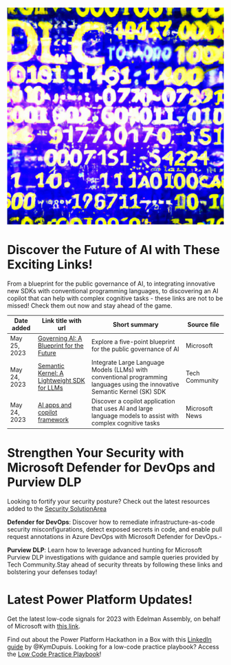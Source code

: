 

![News](./Library/../../Library/newletter.png)

# Discover the Future of AI with These Exciting Links!

From a blueprint for the public governance of AI, to integrating innovative new SDKs with conventional programming languages, to discovering an AI copilot that can help with complex cognitive tasks - these links are not to be missed! Check them out now and stay ahead of the game.

|Date added|Link title with url| Short summary| Source file |
|-------------|------------------|------------|-------------|
|May 25, 2023|[Governing AI: A Blueprint for the Future](https://aka.ms/May25Whitepaper)|Explore a five-point blueprint for the public governance of AI|Microsoft|
|May 24, 2023 |[Semantic Kernel: A Lightweight SDK for LLMs](https://techcommunity.microsoft.com/t5/educator-developer-blog/unlock-the-potential-of-ai-in-your-apps-with-semantic-kernel-a/ba-p/3773847)|Integrate Large Language Models (LLMs) with conventional programming languages using the innovative Semantic Kernel (SK) SDK|Tech Community|
|May 24, 2023|[AI apps and copilot framework](https://news.microsoft.com/source/features/ai/microsoft-outlines-framework-for-building-ai-apps-and-copilots-expands-ai-plugin-ecosystem/)|Discover a copilot application that uses AI and large language models to assist with complex cognitive tasks|Microsoft News|Get ahead of the curve and explore the possibilities of AI with these exciting links! 

# Strengthen Your Security with Microsoft Defender for DevOps and Purview DLP

Looking to fortify your security posture? Check out the latest resources added to the [Security SolutionArea](https://lagimik.github.io/PartnerCrucible/SecuritySolutionArea.)

**Defender for DevOps**: Discover how to remediate infrastructure-as-code security misconfigurations, detect exposed secrets in code, and enable pull request annotations in Azure DevOps with Microsoft Defender for DevOps.- 

**Purview DLP**: Learn how to leverage advanced hunting for Microsoft Purview DLP investigations with guidance and sample queries provided by Tech Community.Stay ahead of security threats by following these links and bolstering your defenses today!

# Latest Power Platform Updates!

Get the latest low-code signals for 2023 with Edelman Assembly, on behalf of Microsoft with [this link](https://cloudblogs.microsoft.com/powerplatform/2023/04/13/low-code-signals-2023/). 

Find out about the Power Platform Hackathon in a Box with this [LinkedIn guide](https://www.linkedin.com/smart-links/AQFtpgiucM3hQA/59e480f0-7625-4e8b-bf1e-73d003a4b5b0) by @KymDupuis. Looking for a low-code practice playbook? Access the [Low Code Practice Playbook](https://powerplatformpartners.transform.microsoft.com/download/protected?assetname=assets/Microsoft%2520Power%2520Platform%2520Partner%2520Practice%2520Low%2520Code%2520Playbook.pdf&download=1&protected=1)!
